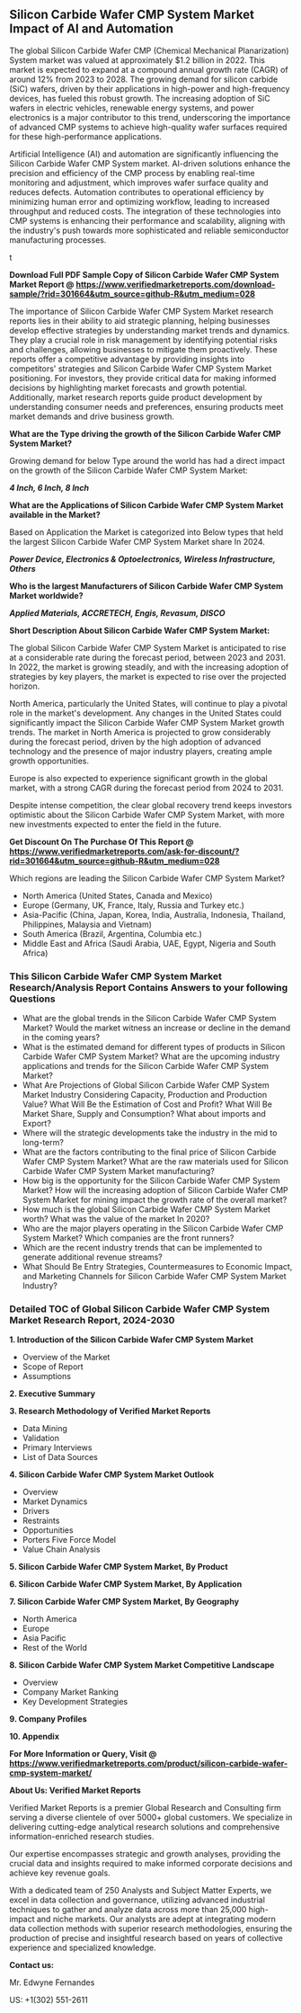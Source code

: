 <h2>Silicon Carbide Wafer CMP System Market Impact of AI and Automation</h2><p>The global Silicon Carbide Wafer CMP (Chemical Mechanical Planarization) System market was valued at approximately $1.2 billion in 2022. This market is expected to expand at a compound annual growth rate (CAGR) of around 12% from 2023 to 2028. The growing demand for silicon carbide (SiC) wafers, driven by their applications in high-power and high-frequency devices, has fueled this robust growth. The increasing adoption of SiC wafers in electric vehicles, renewable energy systems, and power electronics is a major contributor to this trend, underscoring the importance of advanced CMP systems to achieve high-quality wafer surfaces required for these high-performance applications.</p><p>Artificial Intelligence (AI) and automation are significantly influencing the Silicon Carbide Wafer CMP System market. AI-driven solutions enhance the precision and efficiency of the CMP process by enabling real-time monitoring and adjustment, which improves wafer surface quality and reduces defects. Automation contributes to operational efficiency by minimizing human error and optimizing workflow, leading to increased throughput and reduced costs. The integration of these technologies into CMP systems is enhancing their performance and scalability, aligning with the industry's push towards more sophisticated and reliable semiconductor manufacturing processes.</p>t</p><p id="" class=""><strong>Download Full PDF Sample Copy of Silicon Carbide Wafer CMP System Market Report @ <a href="https://www.verifiedmarketreports.com/download-sample/?rid=301664&utm_source=github-R&utm_medium=028" target="_blank">https://www.verifiedmarketreports.com/download-sample/?rid=301664&utm_source=github-R&utm_medium=028</a></strong></p><p>The importance of&nbsp;Silicon Carbide Wafer CMP System Market research reports lies in their ability to aid strategic planning, helping businesses develop effective strategies by understanding market trends and dynamics. They play a crucial role in risk management by identifying potential risks and challenges, allowing businesses to mitigate them proactively. These reports offer a competitive advantage by providing insights into competitors' strategies and Silicon Carbide Wafer CMP System Market positioning. For investors, they provide critical data for making informed decisions by highlighting market forecasts and growth potential. Additionally, market research reports guide product development by understanding consumer needs and preferences, ensuring products meet market demands and drive business growth.</p><p><strong>What are the&nbsp;Type driving the growth of the Silicon Carbide Wafer CMP System Market?</strong></p><p id="" class="">Growing demand for below Type around the world has had a direct impact on the growth of the Silicon Carbide Wafer CMP System Market:</p><em><strong>4 Inch, 6 Inch, 8 Inch</strong></em></p><strong>What are the&nbsp;Applications&nbsp;of Silicon Carbide Wafer CMP System Market available in the Market?</strong></p><p id="" class="">Based on Application the Market is categorized into Below types that held the largest Silicon Carbide Wafer CMP System Market share In 2024.</p><em><strong>Power Device, Electronics & Optoelectronics, Wireless Infrastructure, Others</strong></em></p><strong>Who is the largest Manufacturers of Silicon Carbide Wafer CMP System Market worldwide?</strong></p><p><em><strong>Applied Materials, ACCRETECH, Engis, Revasum, DISCO</strong></em></p><p id="" class=""><strong>Short Description About Silicon Carbide Wafer CMP System Market:</strong></p><p>The global Silicon Carbide Wafer CMP System Market is anticipated to rise at a considerable rate during the forecast period, between 2023 and 2031. In 2022, the market is growing steadily, and with the increasing adoption of strategies by key players, the market is expected to rise over the projected horizon.</p><p>North America, particularly the United States, will continue to play a pivotal role in the market's development. Any changes in the United States could significantly impact the Silicon Carbide Wafer CMP System Market growth trends. The market in North America is projected to grow considerably during the forecast period, driven by the high adoption of advanced technology and the presence of major industry players, creating ample growth opportunities.</p><p>Europe is also expected to experience significant growth in the global market, with a strong CAGR during the forecast period from 2024 to 2031.</p><p>Despite intense competition, the clear global recovery trend keeps investors optimistic about the Silicon Carbide Wafer CMP System Market, with more new investments expected to enter the field in the future.</p><p id="" class=""><strong>Get Discount On The Purchase Of This Report @ <a href="https://www.verifiedmarketreports.com/ask-for-discount/?rid=301664&utm_source=github-R&utm_medium=028" target="_blank">https://www.verifiedmarketreports.com/ask-for-discount/?rid=301664&utm_source=github-R&utm_medium=028</a></strong></p>Which regions are leading the Silicon Carbide Wafer CMP System Market?</p><ul><li>North America (United States, Canada and Mexico)</li><li>Europe (Germany, UK, France, Italy, Russia and Turkey etc.)</li><li>Asia-Pacific (China, Japan, Korea, India, Australia, Indonesia, Thailand, Philippines, Malaysia and Vietnam)</li><li>South America (Brazil, Argentina, Columbia etc.)</li><li>Middle East and Africa (Saudi Arabia, UAE, Egypt, Nigeria and South Africa)</li></ul><h3 id="" class="">This Silicon Carbide Wafer CMP System Market Research/Analysis Report Contains Answers to your following Questions</h3><ul><li>What are the global trends in the Silicon Carbide Wafer CMP System Market? Would the market witness an increase or decline in the demand in the coming years?</li><li>What is the estimated demand for different types of products in Silicon Carbide Wafer CMP System Market? What are the upcoming industry applications and trends for the Silicon Carbide Wafer CMP System Market?</li><li>What Are Projections of Global Silicon Carbide Wafer CMP System Market Industry Considering Capacity, Production and Production Value? What Will Be the Estimation of Cost and Profit? What Will Be Market Share, Supply and Consumption? What about imports and Export?</li><li>Where will the strategic developments take the industry in the mid to long-term?</li><li>What are the factors contributing to the final price of Silicon Carbide Wafer CMP System Market? What are the raw materials used for Silicon Carbide Wafer CMP System Market manufacturing?</li><li>How big is the opportunity for the Silicon Carbide Wafer CMP System Market? How will the increasing adoption of Silicon Carbide Wafer CMP System Market for mining impact the growth rate of the overall market?</li><li>How much is the global Silicon Carbide Wafer CMP System Market worth? What was the value of the market In 2020?</li><li>Who are the major players operating in the Silicon Carbide Wafer CMP System Market? Which companies are the front runners?</li><li>Which are the recent industry trends that can be implemented to generate additional revenue streams?</li><li>What Should Be Entry Strategies, Countermeasures to Economic Impact, and Marketing Channels for Silicon Carbide Wafer CMP System Market Industry?</li></ul><h3 id="" class="">Detailed TOC of Global Silicon Carbide Wafer CMP System Market Research Report, 2024-2030</h3><p id="" class=""><strong>1. Introduction of the Silicon Carbide Wafer CMP System Market</strong></p><ul><li>Overview of the Market</li><li>Scope of Report</li><li>Assumptions</li></ul><p id="" class=""><strong>2. Executive Summary</strong></p><p id="" class=""><strong>3. Research Methodology of Verified Market Reports</strong></p><ul><li>Data Mining</li><li>Validation</li><li>Primary Interviews</li><li>List of Data Sources</li></ul><p id="" class=""><strong>4. Silicon Carbide Wafer CMP System Market Outlook</strong></p><ul><li>Overview</li><li>Market Dynamics</li><li>Drivers</li><li>Restraints</li><li>Opportunities</li><li>Porters Five Force Model</li><li>Value Chain Analysis</li></ul><p id="" class=""><strong>5. Silicon Carbide Wafer CMP System Market, By Product</strong></p><p id="" class=""><strong>6. Silicon Carbide Wafer CMP System Market, By Application</strong></p><p id="" class=""><strong>7. Silicon Carbide Wafer CMP System Market, By Geography</strong></p><ul><li>North America</li><li>Europe</li><li>Asia Pacific</li><li>Rest of the World</li></ul><p id="" class=""><strong>8. Silicon Carbide Wafer CMP System Market Competitive Landscape</strong></p><ul><li>Overview</li><li>Company Market Ranking</li><li>Key Development Strategies</li></ul><p id="" class=""><strong>9. Company Profiles</strong></p><p id="" class=""><strong>10. Appendix</strong></p><p id="" class=""><strong>For More Information or Query, Visit @ <a href="https://www.verifiedmarketreports.com/product/silicon-carbide-wafer-cmp-system-market/" target="_blank">https://www.verifiedmarketreports.com/product/silicon-carbide-wafer-cmp-system-market/</a></strong></p><p id="" class=""><strong>About Us: Verified Market Reports</strong></p><p id="" class="">Verified Market Reports is a premier Global Research and Consulting firm serving a diverse clientele of over 5000+ global customers. We specialize in delivering cutting-edge analytical research solutions and comprehensive information-enriched research studies.</p><p id="" class="">Our expertise encompasses strategic and growth analyses, providing the crucial data and insights required to make informed corporate decisions and achieve key revenue goals.</p><p id="" class="">With a dedicated team of 250 Analysts and Subject Matter Experts, we excel in data collection and governance, utilizing advanced industrial techniques to gather and analyze data across more than 25,000 high-impact and niche markets. Our analysts are adept at integrating modern data collection methods with superior research methodologies, ensuring the production of precise and insightful research based on years of collective experience and specialized knowledge.</p><p id="" class=""><strong>Contact us:</strong></p><p id="" class="">Mr. Edwyne Fernandes</p><p id="" class="">US: +1(302) 551-2611</p>